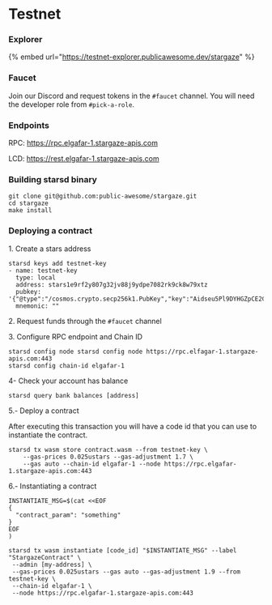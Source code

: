 # Testnet

### Explorer

{% embed url="https://testnet-explorer.publicawesome.dev/stargaze" %}

### Faucet

Join our Discord and request tokens in the `#faucet` channel. You will need the developer role from `#pick-a-role`.

### Endpoints

RPC: https://rpc.elgafar-1.stargaze-apis.com

LCD: https://rest.elgafar-1.stargaze-apis.com

### Building starsd binary

```
git clone git@github.com:public-awesome/stargaze.git
cd stargaze
make install
```

### Deploying a contract&#x20;

1\. Create a stars address

```
starsd keys add testnet-key
- name: testnet-key
  type: local
  address: stars1e9rf2y807g32jv88j9ydpe7082rk9ck8w79xtz
  pubkey: '{"@type":"/cosmos.crypto.secp256k1.PubKey","key":"Aidseu5Pl9DYHGZpCE2CkqLckQ6KSgC5IJvLL1yc+lpo"}'
  mnemonic: ""
```

2\. Request funds through the `#faucet` channel

3\. Configure RPC endpoint and Chain ID

```
starsd config node starsd config node https://rpc.elfagar-1.stargaze-apis.com:443
starsd config chain-id elgafar-1
```

4- Check your account has balance

```
starsd query bank balances [address]
```

5.- Deploy a contract

After executing this transaction you will have a code id that you can use to instantiate the contract.

```
starsd tx wasm store contract.wasm --from testnet-key \
    --gas-prices 0.025ustars --gas-adjustment 1.7 \
    --gas auto --chain-id elgafar-1 --node https://rpc.elgafar-1.stargaze-apis.com:443
```

6.- Instantiating a contract

```
INSTANTIATE_MSG=$(cat <<EOF
{
  "contract_param": "something"
}
EOF
)

starsd tx wasm instantiate [code_id] "$INSTANTIATE_MSG" --label "StargazeContract" \
 --admin [my-address] \
 --gas-prices 0.025ustars --gas auto --gas-adjustment 1.9 --from testnet-key \
 --chain-id elgafar-1 \
 --node https://rpc.elgafar-1.stargaze-apis.com:443 
 

```

